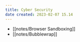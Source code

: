 ```yaml
---
title: Cyber Security
date created: 2023-02-07 15.14
---
```


* [[notes/Browser Sandboxing]]
* [[notes/Bubblewrap]]
